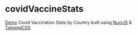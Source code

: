 # covidVaccineStats

[Demo](https://covid-vaccination-stats.netlify.app/)
Covid Vaccination Stats by Country built using [NuxtJS](https://nuxtjs.org) & [TailwindCSS](https://tailwindcss.com).
